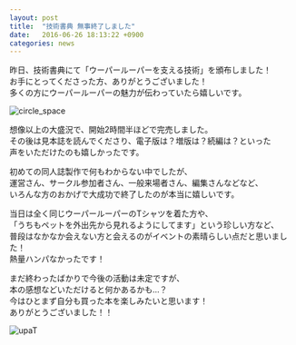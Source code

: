 ```yaml
---
layout: post
title:  "技術書典 無事終了しました"
date:   2016-06-26 18:13:22 +0900
categories: news
---
```


昨日、技術書典にて「ウーパールーパーを支える技術」を頒布しました！  
お手にとってくださった方、ありがとうございました！  
多くの方にウーパールーパーの魅力が伝わっていたら嬉しいです。  

![circle_space](http://wirohakaruta.github.io/img/circle_space.jpg)  

想像以上の大盛況で、開始2時間半ほどで完売しました。  
その後は見本誌を読んでくださり、電子版は？増版は？続編は？といった  
声をいただけたのも嬉しかったです。  

初めての同人誌製作で何もわからない中でしたが、  
運営さん、サークル参加者さん、一般来場者さん、編集さんなどなど、  
いろんな方のおかげで大成功で終了したのが本当に嬉しいです。  

当日は全く同じウーパールーパーのTシャツを着た方や、  
「うちもペットを外出先から見れるようにしてます」という珍しい方など、  
普段はなかなか会えない方と会えるのがイベントの素晴らしい点だと思いました！  
熱量ハンパなかったです！  

まだ終わったばかりで今後の活動は未定ですが、  
本の感想などいただけると何かあるかも…？  
今はひとまず自分も買った本を楽しみたいと思います！  
ありがとうございました！！  

![upaT](http://wirohakaruta.github.io/img/upaT.jpg)



